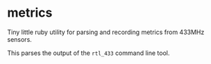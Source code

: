 # metrics

Tiny little ruby utility for parsing and recording metrics from 433MHz sensors.

This parses the output of the `rtl_433` command line tool. 
